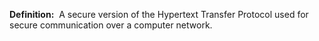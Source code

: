 **Definition:** 
 A secure version of the Hypertext Transfer Protocol used for secure communication over a computer network.